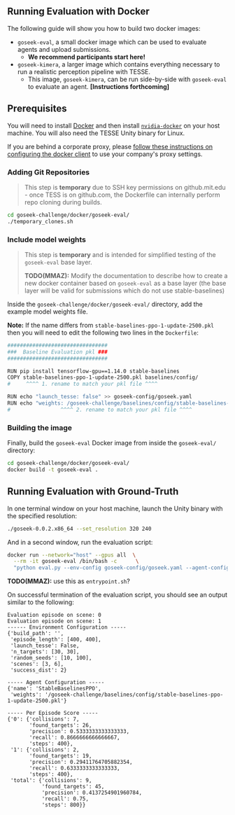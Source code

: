 
## Running Evaluation with Docker

The following guide will show you how to build two docker images:

* `goseek-eval`, a small docker image which can be used to evaluate agents and upload submissions.
    * **We recommend participants start here!**
* `goseek-kimera`, a larger image which contains everything necessary to run a realistic perception pipeline with TESSE. 
    * This image, `goseek-kimera`, can be run side-by-side with `goseek-eval` to evaluate an agent. **[Instructions forthcoming]**

## Prerequisites

You will need to install [Docker](https://docs.docker.com/install/linux/docker-ce/ubuntu/) and then install [`nvidia-docker`](https://github.com/NVIDIA/nvidia-docker#quickstart) on your host machine. You will also need the TESSE Unity binary for Linux.

If you are behind a corporate proxy, please [follow these instructions on configuring the docker client](https://docs.docker.com/network/proxy/#configure-the-docker-client) to use your company's proxy settings.

### Adding Git Repositories

> This step is **temporary** due to SSH key permissions on github.mit.edu - once TESS is on github.com, the Dockerfile can internally perform repo cloning during builds.

```bash
cd goseek-challenge/docker/goseek-eval/
./temporary_clones.sh
```

### Include model weights

> This step is **temporary** and is intended for simplified testing of the `goseek-eval` base layer.
>
> **TODO(MMAZ):** Modify the documentation to describe how to create a new docker container based on `goseek-eval` as a base layer (the base layer will be valid for submissions which do not use stable-baselines)


Inside the `goseek-challenge/docker/goseek-eval/` directory, add the example model weights file. 


**Note:** If the name differs from `stable-baselines-ppo-1-update-2500.pkl` then you will need to edit the following two lines in the `Dockerfile`:

```bash
################################
###  Baseline Evaluation pkl ###
################################

RUN pip install tensorflow-gpu==1.14.0 stable-baselines
COPY stable-baselines-ppo-1-update-2500.pkl baselines/config/
#     ^^^^ 1. rename to match your pkl file ^^^^

RUN echo "launch_tesse: false" >> goseek-config/goseek.yaml
RUN echo "weights: /goseek-challenge/baselines/config/stable-baselines-ppo-1-update-2500.pkl" >> baselines/config/stable-baselines-ppo.yaml
#                ^^^^ 2. rename to match your pkl file ^^^^
```

### Building the image

Finally, build the `goseek-eval` Docker image from inside the `goseek-eval/` directory:

```bash
cd goseek-challenge/docker/goseek-eval/
docker build -t goseek-eval .
```

## Running Evaluation with Ground-Truth

In one terminal window on your host machine, launch the Unity binary with the specified resolution:

```bash
./goseek-0.0.2.x86_64 --set_resolution 320 240
```

And in a second window, run the evaluation script:

```bash
docker run --network="host" --gpus all  \
  --rm -it goseek-eval /bin/bash -c      \
  "python eval.py --env-config goseek-config/goseek.yaml --agent-config baselines/config/stable-baselines-ppo.yaml"
```

**TODO(MMAZ):**  use this as `entrypoint.sh`?

On successful termination of the evaluation script, you should see an output similar to the following:

```
Evaluation episode on scene: 0
Evaluation episode on scene: 1
------ Environment Configuration -----
{'build_path': '',
 'episode_length': [400, 400],
 'launch_tesse': False,
 'n_targets': [30, 30],
 'random_seeds': [10, 100],
 'scenes': [3, 6],
 'success_dist': 2}

----- Agent Configuration -----
{'name': 'StableBaselinesPPO',
 'weights': '/goseek-challenge/baselines/config/stable-baselines-ppo-1-update-2500.pkl'}

----- Per Episode Score -----
{'0': {'collisions': 7,
       'found_targets': 26,
       'precision': 0.5333333333333333,
       'recall': 0.8666666666666667,
       'steps': 400},
 '1': {'collisions': 2,
       'found_targets': 19,
       'precision': 0.29411764705882354,
       'recall': 0.6333333333333333,
       'steps': 400},
 'total': {'collisions': 9,
           'found_targets': 45,
           'precision': 0.4137254901960784,
           'recall': 0.75,
           'steps': 800}}
```
